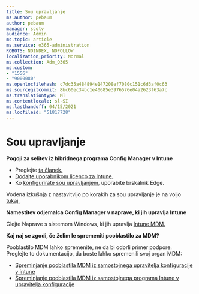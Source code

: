 ```yaml
---
title: Sou upravljanje
ms.author: pebaum
author: pebaum
manager: scotv
audience: Admin
ms.topic: article
ms.service: o365-administration
ROBOTS: NOINDEX, NOFOLLOW
localization_priority: Normal
ms.collection: Adm_O365
ms.custom:
- "1556"
- "9000080"
ms.openlocfilehash: c7dc35a484894e147208ef7080c151c6d3af0c63
ms.sourcegitcommit: 8bc60ec34bc1e40685e3976576e04a2623f63a7c
ms.translationtype: MT
ms.contentlocale: sl-SI
ms.lasthandoff: 04/15/2021
ms.locfileid: "51817728"
---
```

# <a name="co-management"></a>Sou upravljanje

**Pogoji za selitev iz hibridnega programa Config Manager v Intune**

- Preglejte [ta članek.](https://docs.microsoft.com/mem/configmgr/mdm/understand/what-happened-to-hybrid)
- [Dodajte uporabnikom licenco za Intune.](https://docs.microsoft.com/mem/intune/fundamentals/licenses-assign)
- Ko [konfigurirate sou upravljanjem,](https://www.microsoft.com/edge) uporabite brskalnik Edge.

Vodena izkušnja z nastavitvijo po korakih za sou upravljanje je na voljo [tukaj.](https://admin.microsoft.com/AdminPortal/Home?#/modernonboarding/comanagesetupguide)

**Namestitev odjemalca Config Manager v naprave, ki jih upravlja Intune**

Glejte Naprave s sistemom Windows, ki jih upravlja [Intune MDM.](https://docs.microsoft.com/mem/configmgr/core/clients/deploy/deploy-clients-to-windows-computers#bkmk_mdm)

**Kaj naj se zgodi, če želim le spremeniti pooblastilo za MDM?**

Pooblastilo MDM lahko spremenite, ne da bi odprli primer podpore. Preglejte to dokumentacijo, da boste lahko spremenili svoj organ MDM:

- [Spreminjanje pooblastila MDM iz samostojnega upravitelja konfiguracije v intune](https://docs.microsoft.com/mem/configmgr/mdm/understand/what-happened-to-hybrid)
- [Spreminjanje pooblastila MDM iz samostojnega programa Intune v upravitelja konfiguracije](https://docs.microsoft.com/mem/configmgr/mdm/understand/what-happened-to-hybrid)

